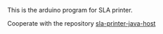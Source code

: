 This is the arduino program for SLA printer.

Cooperate with the repository [sla-printer-java-host](https://github.com/JimYTC/sla-printer-java-host)
